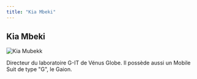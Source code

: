 ```yaml
---
title: "Kia Mbeki"
---
```


Kia Mbeki
---------


![Kia Mubekk](/images/stories/saga/gnoreconguista/persos/kia-mubekk.png)


Directeur du laboratoire G-IT de Vénus Globe. Il possède aussi un Mobile Suit de type "G", le Gaion.

